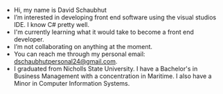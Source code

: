 - Hi, my name is David Schaubhut
- I’m interested in developing front end software using the visual studios IDE. I know C# pretty well. 
- I'm currently learning what it would take to become a front end developer.  
- I’m not collaborating on anything at the moment. 
- You can reach me through my personal email: dschaubhutpersonal24@gmail.com. 
- I graduated from Nicholls State University. I have a Bachelor's in Business Management with a concentration in Maritime. I also have a Minor in Computer Information     Systems.

<!---
dschaubhut/dschaubhut is a ✨ special ✨ repository because its `README.md` (this file) appears on your GitHub profile.
You can click the Preview link to take a look at your changes.
--->
